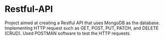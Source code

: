 # Restful-API
 
Project aimed at creating a Restful API that uses MongoDB as the database. Implementing HTTP request such as GET, POST, PUT, PATCH, and DELETE (CRUD). Used POSTMAN software to test the HTTP requests. 